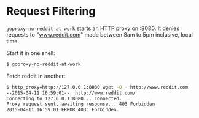 # Request Filtering

`goproxy-no-reddit-at-work` starts an HTTP proxy on :8080. It denies requests
to "www.reddit.com" made between 8am to 5pm inclusive, local time.

Start it in one shell:

```sh
$ goproxy-no-reddit-at-work
```

Fetch reddit in another:

```sh
$ http_proxy=http://127.0.0.1:8080 wget -O - http://www.reddit.com
--2015-04-11 16:59:01--  http://www.reddit.com/
Connecting to 127.0.0.1:8080... connected.
Proxy request sent, awaiting response... 403 Forbidden
2015-04-11 16:59:01 ERROR 403: Forbidden.
```

